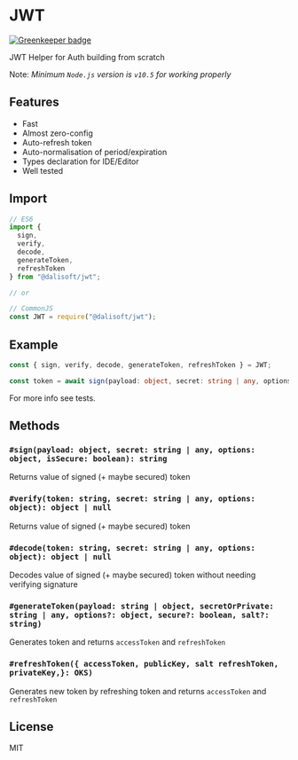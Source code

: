 # JWT

[![Greenkeeper badge](https://badges.greenkeeper.io/dalisoft/jwt.svg)](https://greenkeeper.io/)

JWT Helper for Auth building from scratch

Note: _Minimum `Node.js` version is `v10.5` for working properly_

## Features

- Fast
- Almost zero-config
- Auto-refresh token
- Auto-normalisation of period/expiration
- Types declaration for IDE/Editor
- Well tested

## Import

```js
// ES6
import {
  sign,
  verify,
  decode,
  generateToken,
  refreshToken
} from "@dalisoft/jwt";

// or

// CommonJS
const JWT = require("@dalisoft/jwt");
```

## Example

```ts
const { sign, verify, decode, generateToken, refreshToken } = JWT;

const token = await sign(payload: object, secret: string | any, options: object, isSecure: boolean): string;
```

For more info see tests.

## Methods

### `#sign(payload: object, secret: string | any, options: object, isSecure: boolean): string`

Returns value of signed (+ maybe secured) token

### `#verify(token: string, secret: string | any, options: object): object | null`

Returns value of signed (+ maybe secured) token

### `#decode(token: string, secret: string | any, options: object): object | null`

Decodes value of signed (+ maybe secured) token without needing verifying signature

### `#generateToken(payload: string | object, secretOrPrivate: string | any, options?: object, secure?: boolean, salt?: string)`

Generates token and returns `accessToken` and `refreshToken`

### `#refreshToken({ accessToken, publicKey, salt refreshToken, privateKey,}: OKS)`

Generates new token by refreshing token and returns `accessToken` and `refreshToken`

## License

MIT
